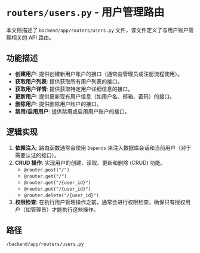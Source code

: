 # `routers/users.py` - 用户管理路由

本文档描述了 `backend/app/routers/users.py` 文件，该文件定义了与用户账户管理相关的 API 路由。

## 功能描述
*   **创建用户**: 提供创建新用户账户的接口（通常由管理员或注册流程使用）。
*   **获取用户列表**: 提供获取所有用户列表的接口。
*   **获取用户详情**: 提供获取特定用户详细信息的接口。
*   **更新用户**: 提供更新现有用户信息（如用户名、邮箱、密码）的接口。
*   **删除用户**: 提供删除用户账户的接口。
*   **禁用/启用用户**: 提供禁用或启用用户账户的接口。

## 逻辑实现
1.  **依赖注入**: 路由函数通常会使用 `Depends` 来注入数据库会话和当前用户（对于需要认证的接口）。
2.  **CRUD 操作**: 实现用户的创建、读取、更新和删除 (CRUD) 功能。
    *   `@router.post("/")`
    *   `@router.get("/")`
    *   `@router.get("/{user_id}")`
    *   `@router.put("/{user_id}")`
    *   `@router.delete("/{user_id}")`
3.  **权限检查**: 在执行用户管理操作之前，通常会进行权限检查，确保只有授权用户（如管理员）才能执行这些操作。

## 路径
`/backend/app/routers/users.py`